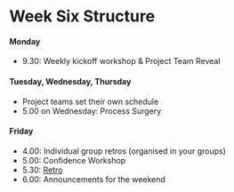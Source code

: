 # Week Six Structure

#### Monday

- 9.30: Weekly kickoff workshop & Project Team Reveal

#### Tuesday, Wednesday, Thursday
- Project teams set their own schedule
- 5.00 on Wednesday: Process Surgery

#### Friday
- 4.00: Individual group retros (organised in your groups)
- 5.00: Confidence Workshop
- 5.30: [Retro](https://github.com/makersacademy/course/blob/master/pills/student_retrospective.md)
- 6.00: Announcements for the weekend
